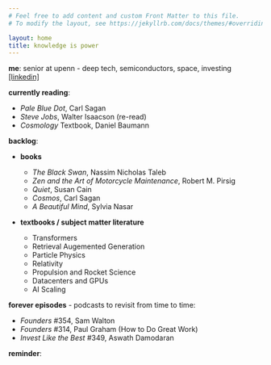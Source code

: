 ```yaml
---
# Feel free to add content and custom Front Matter to this file.
# To modify the layout, see https://jekyllrb.com/docs/themes/#overriding-theme-defaults

layout: home
title: knowledge is power
---
```


**me**: senior at upenn - deep tech, semiconductors, space, investing 
[[linkedin]](https://www.linkedin.com/in/chrshen/)

**currently reading**:
- *Pale Blue Dot*, Carl Sagan
- *Steve Jobs*, Walter Isaacson (re-read)
- *Cosmology* Textbook, Daniel Baumann 

**backlog**:
 - **books**
   - *The Black Swan*, Nassim Nicholas Taleb
   - *Zen and the Art of Motorcycle Maintenance*, Robert M. Pirsig
   - *Quiet*, Susan Cain
   - *Cosmos*, Carl Sagan
   - *A Beautiful Mind*, Sylvia Nasar

 - **textbooks / subject matter literature**
   - Transformers
   - Retrieval Augemented Generation
   - Particle Physics
   - Relativity
   - Propulsion and Rocket Science
   - Datacenters and GPUs
   - AI Scaling

**forever episodes** - podcasts to revisit from time to time:
- *Founders* #354, Sam Walton
- *Founders* #314, Paul Graham (How to Do Great Work)
- *Invest Like the Best* #349, Aswath Damodaran

**reminder**:







